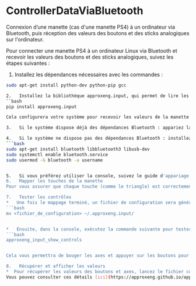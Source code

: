 # ControllerDataViaBluetooth
Connexion d’une manette (cas d'une manette PS4) à un ordinateur via Bluetooth, puis réception des valeurs des boutons et des sticks analogiques sur l'ordinateur.

Pour connecter une manette PS4 à un ordinateur Linux via Bluetooth et recevoir les valeurs des boutons et des sticks analogiques, suivez les étapes suivantes :

1.   Installez les dépendances nécessaires avec les commandes :
   ```bash
   sudo apt-get install python-dev python-pip gcc

2.   Installez la bibliothèque approxeng.input, qui permet de lire les entrées de la manette :
   ``bash
   pip install approxeng.input

   Cela configurera votre système pour recevoir les valeurs de la manette PS4 sur un système Linux.

3.   Si le système dispose déjà des dépendances Bluetooth : appariez la manette avec l'ordinateur via l'interface graphique.

4.   Si le système ne dispose pas des dépendances Bluetooth : installez-les avec les commandes suivantes :
   ```bash
   sudo apt-get install bluetooth libbluetooth3 libusb-dev
   sudo systemctl enable bluetooth.service
   sudo usermod -G bluetooth -a username


5.   Si vous préférez utiliser la console, suivez le guide d'appariage de manette sur Linux : [approxeng.input Bluetooth pairing guide.](https://approxeng.github.io/approxeng.input/bluetooth.html)
6.   Mapper les touches de la manette
Pour vous assurer que chaque touche (comme le triangle) est correctement mappée, suivez les instructions de profilage disponibles ici : [approxeng.input Profiling Guide.](https://approxeng.github.io/approxeng.input/profiling.html)

7.   Tester les contrôles
*   Une fois le mappage terminé, un fichier de configuration sera généré. Déplacez ce fichier dans le dossier ~/.approxeng.input/ en utilisant la commande suivante :
   ```bash
   mv <fichier_de_configuration> ~/.approxeng.input/


*   Ensuite, dans la console, exécutez la commande suivante pour tester le fonctionnement des axes et des boutons :
   ```bash
   approxeng_input_show_controls


Cela vous permettra de bouger les axes et appuyer sur les boutons pour vérifier que les touches sont correctement mappées.

8.   Récupérer et afficher les valeurs
*  Pour récupérer les valeurs des boutons et axes, lancez le fichier controller.py. Ce fichier vous permettra de récupérer et d'afficher en temps réel les valeurs des boutons et des axes de la manette.
Vous pouvez consulter ces détails [ici](https://approxeng.github.io/approxeng.input/simpleusage.html)






